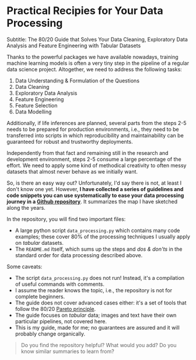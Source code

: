 # Practical Recipies for Your Data Processing

Subtitle: The 80/20 Guide that Solves Your Data Cleaning, Exploratory Data Analysis and Feature Engineering with Tabular Datasets

Thanks to the powerful packages we have available nowadays, training machine learning models is often a very tiny step in the pipeline of a regular data science project. Altogether, we need to address the following tasks:

1. Data Understanding & Formulation of the Questions
2. Data Cleaning
3. Exploratory Data Analysis
4. Feature Engineering
5. Feature Selection
6. Data Modelling

Additionally, if life inferences are planned, several parts from the steps 2-5 needs to be prepared for production environments, i.e., they need to be transferred into scripts in which reproducibility and maintainability can be guaranteed for robust and trustworthy deployments.

Independently from that fact and remaining still in the research and development environment, steps 2-5 consume a large percentage of the effort. We need to apply some kind of methodical creativity to often messy datasets that almost never behave as we initially want.

So, is there an easy way out? Unfortunately, I'd say there is not, at least I don't know one yet. However, **I have collected a series of guidelines and code snippets you can use systematically to ease your data processing journey in a [Github repository](https://github.com/mxagar/eda_fe_summary)**. It summarizes the map I have sketched along the years.

In the repository, you will find two important files:

- A large python script `data_processing.py` which contains many code examples; these cover 80% of the processing techniques I usually apply on *tabular* datasets.
- The `README.md` itself, which sums up the steps and *dos & don'ts* in the standard order for data processing described above.

Some caveats:

- The script `data_processing.py` does not run! Instead, it's a compilation of useful commands with comments.
- I assume the reader knows the topic, i.e., the repository is not for complete beginners.
- The guide does not cover advanced cases either: it's a set of tools that follow the 80/20 [Pareto principle](https://en.wikipedia.org/wiki/Pareto_principle).
- The guide focuses on *tabular* data; images and text have their own particular pipelines, not covered here.
- This is my guide, made for me; no guarantees are assured and it will probably change organically.

> Do you find the repository helpful? What would you add? Do you know similar summaries to learn from?

